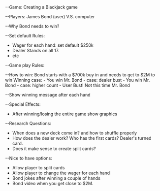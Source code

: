 --Game: Creating a Blackjack game

--Players: James Bond (user) V.S. computer

--Why Bond needs to win? <!--  Create a story later -->

--Set default Rules:
  - Wager for each hand: set default $250k
  - Dealer Stands on all 17.
  - etc

--Game play Rules:
  <!-- - fill later -->

--How to win: Bond starts with a $700k buy in and needs to get to $2M to win
  Winning case:
    - You win Mr. Bond - case: dealer bust
    - You win Mr. Bond - case: higher count
    - User Bust! Not this time Mr. Bond

--Show winning message after each hand

--Special Effects:
   - After winning/losing the entire game show graphics


--Research Questions:
  - When does a new deck come in? and how to shuffle properly
  - How does the dealer work? Who has the first cards? Dealer's turned card.
  - Does it make sense to create split cards?

--Nice to have options:
  - Allow player to split cards
  - Allow player to change the wager for each hand
  - Bond jokes after winning a couple of hands
  - Bond video when you get close to $2M.
